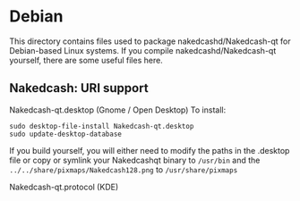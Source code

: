 
Debian
====================
This directory contains files used to package nakedcashd/Nakedcash-qt
for Debian-based Linux systems. If you compile nakedcashd/Nakedcash-qt yourself, there are some useful files here.

## Nakedcash: URI support ##


Nakedcash-qt.desktop  (Gnome / Open Desktop)
To install:

	sudo desktop-file-install Nakedcash-qt.desktop
	sudo update-desktop-database

If you build yourself, you will either need to modify the paths in
the .desktop file or copy or symlink your Nakedcashqt binary to `/usr/bin`
and the `../../share/pixmaps/Nakedcash128.png` to `/usr/share/pixmaps`

Nakedcash-qt.protocol (KDE)

